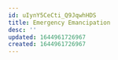 ```yaml
---
id: uIynY5CeCti_Q9JqwhHDS
title: Emergency Emancipation
desc: ''
updated: 1644961726967
created: 1644961726967
---
```



